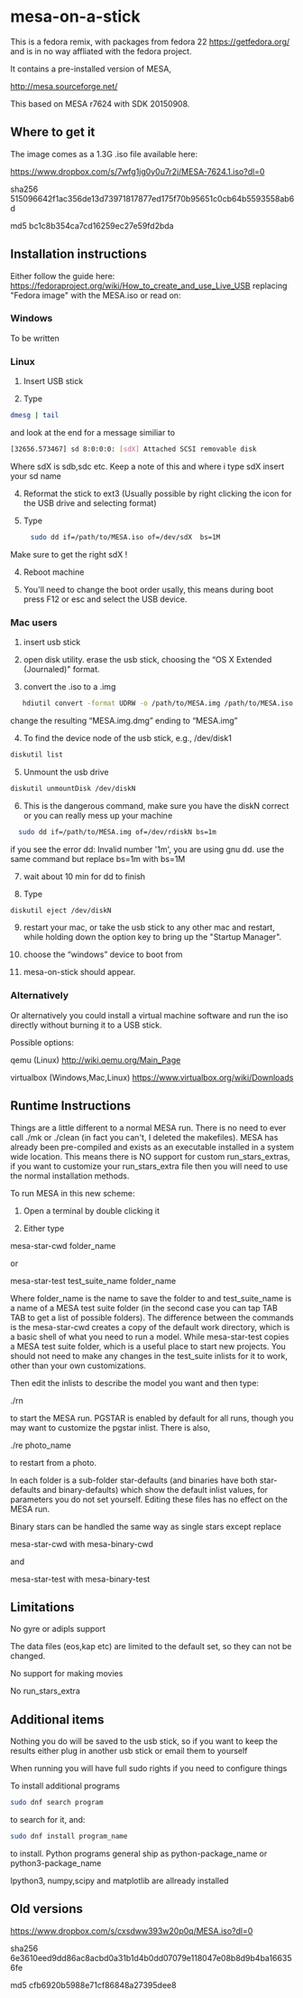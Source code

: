 # mesa-on-a-stick

This is a fedora remix, with packages from fedora 22 https://getfedora.org/ and is in no way
affliated with the fedora project. 

It contains a pre-installed version of MESA,

http://mesa.sourceforge.net/

This based on MESA r7624 with SDK 20150908.

## Where to get it

The image comes as a 1.3G .iso file available here:

https://www.dropbox.com/s/7wfg1jg0y0u7r2j/MESA-7624.1.iso?dl=0

sha256 515096642f1ac356de13d73971817877ed175f70b95651c0cb64b5593558ab6d

md5 bc1c8b354ca7cd16259ec27e59fd2bda

## Installation instructions

Either follow the guide here:
https://fedoraproject.org/wiki/How_to_create_and_use_Live_USB
replacing "Fedora image" with the MESA.iso or read on:

### Windows
To be written


### Linux
1) Insert USB stick

2) Type
````bash
dmesg | tail 
````
and look at the end for a message similiar to
````bash
[32656.573467] sd 8:0:0:0: [sdX] Attached SCSI removable disk
````
Where sdX is sdb,sdc etc. Keep a note of this and where i type sdX insert your sd name

4) Reformat the stick to ext3 (Usually possible by right clicking the icon for the USB drive and selecting format)

3) Type
````bash
     sudo dd if=/path/to/MESA.iso of=/dev/sdX  bs=1M
````
Make sure to get the right sdX !

4) Reboot machine

5) You'll need to change the boot order usally, this means during boot press F12 or esc and select the USB device.


### Mac users
1) insert usb stick

2) open disk utility. erase the usb stick, choosing the “OS X Extended (Journaled)" format.

3) convert the .iso to a .img

````bash
   hdiutil convert -format UDRW -o /path/to/MESA.img /path/to/MESA.iso
````

   change the resulting “MESA.img.dmg” ending to “MESA.img”

4)  To find the device node of the usb stick, e.g., /dev/disk1
````bash
diskutil list
````

5) Unmount the usb drive
````bash
diskutil unmountDisk /dev/diskN
````

6) This is the dangerous command, make sure you have the diskN correct or you can really mess up your machine
````bash
  sudo dd if=/path/to/MESA.img of=/dev/rdiskN bs=1m
````
   if you see the error dd: Invalid number '1m', you are using gnu dd.
   use the same command but replace bs=1m with bs=1M

7) wait about 10 min for dd to finish

8) Type
````bash
diskutil eject /dev/diskN
````

9) restart your mac, or take the usb stick to any other mac and restart,
    while holding down the option key to bring up the "Startup Manager".

10) choose the “windows” device to boot from

11) mesa-on-stick should appear.

### Alternatively

Or alternatively you could install a virtual machine software and run the iso directly without burning it to a USB
stick.

Possible options:

qemu (Linux) http://wiki.qemu.org/Main_Page

virtualbox (Windows,Mac,Linux) https://www.virtualbox.org/wiki/Downloads


## Runtime Instructions

Things are a little different to a normal MESA run. There is no need
to ever call ./mk or ./clean (in fact you can't, I deleted the
makefiles). MESA has already been pre-compiled and exists as an
executable installed in a system wide location. This means there is
NO support for custom run_stars_extras, if you want to customize
your run_stars_extra file then you will need to use the normal 
installation methods.

To run MESA in this new scheme:

1) Open a terminal by double clicking it

2) Either type

mesa-star-cwd folder_name

or

mesa-star-test test_suite_name folder_name

Where folder_name is the name to save the folder to and
test_suite_name is a name of a MESA test suite folder (in the second case 
you can tap TAB TAB to get a list of possible folders). The
difference between the commands is the mesa-star-cwd creates a copy
of the default work directory, which is a basic shell of what you
need to run a model. While mesa-star-test copies a MESA test suite
folder, which is a useful place to start new projects. You should
not need to make any changes in the test_suite inlists for it to 
work, other than your own customizations.

Then edit the inlists to describe the model you want and then type:

./rn

to start the MESA run. PGSTAR is enabled by default for all runs, 
though you may want to customize the pgstar inlist.
There is also, 

./re photo_name 

to restart from a photo. 

In each folder is a sub-folder star-defaults (and binaries have both 
star-defaults and binary-defaults) which show the default inlist 
values, for parameters you do not set yourself. Editing these files 
has no effect on the MESA run.

Binary stars can be handled the same way as single stars except replace

mesa-star-cwd with mesa-binary-cwd 

and

mesa-star-test with mesa-binary-test

## Limitations
No gyre or adipls support

The data files (eos,kap etc) are limited to the default set, so they
can not be changed.

No support for making movies

No run_stars_extra

## Additional items
Nothing you do will be saved to the usb stick, so if you want to keep the results either plug in another usb stick or email them to yourself

When running you will have full sudo rights if you need to configure things

To install additional programs 
````bash
sudo dnf search program
````
to search for it, and:
````bash
sudo dnf install program_name
````
to install. Python programs general ship as python-package\_name or python3-package\_name

Ipython3, numpy,scipy and matplotlib are allready installed

## Old versions

https://www.dropbox.com/s/cxsdww393w20p0q/MESA.iso?dl=0

sha256 6e3610eed9dd86ac8acbd0a31b1d4b0dd07079e118047e08b8d9b4ba166356fe

md5 cfb6920b5988e71cf86848a27395dee8





